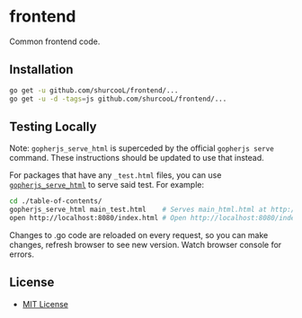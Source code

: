 frontend
========

Common frontend code.

Installation
------------

```bash
go get -u github.com/shurcooL/frontend/...
go get -u -d -tags=js github.com/shurcooL/frontend/...
```

Testing Locally
---------------

Note: `gopherjs_serve_html` is superceded by the official `gopherjs serve` command. These instructions should be updated to use that instead.

For packages that have any `_test.html` files, you can use [`gopherjs_serve_html`](http://godoc.org/github.com/shurcooL/cmd/gopherjs_serve_html) to serve said test. For example:

```bash
cd ./table-of-contents/
gopherjs_serve_html main_test.html    # Serves main_html.html at http://localhost:8080/index.html.
open http://localhost:8080/index.html # Open http://localhost:8080/index.html in browser.
```

Changes to .go code are reloaded on every request, so you can make changes, refresh browser to see new version. Watch browser console for errors.

License
-------

-	[MIT License](LICENSE)
